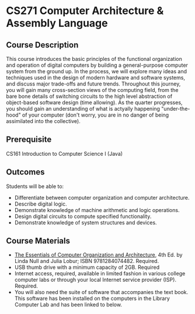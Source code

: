 # CS271 Computer Architecture & Assembly Language #

## Course Description ##

This course introduces the basic principles of the functional organization and operation of digital computers by building a general-purpose computer system from the ground up. In the process, we will explore many ideas and techniques used in the design of modern hardware and software systems, and discuss major trade-offs and future trends. Throughout this journey, you will gain many cross-section views of the computing field, from the bare bone details of switching circuits to the high level abstraction of object-based software design (time allowing). As the quarter progresses, you should gain an understanding of what is actyally happening "under-the-hood" of your computer (don't worry, you are in no danger of being assimilated into the collective).

## Prerequisite ##

CS161 Introduction to Computer Science I (Java)

## Outcomes ##

Students will be able to:
* Differentiate between computer organization and computer architecture.
* Describe digital logic.
* Demonstrate knowledge of machine arithmetic and logic operations.
* Design digital circuits to compute specified functionality.
* Demonstrate knowledge of system structures and devices.

## Course Materials ##

* [The Essentials of Computer Organization and Architecture](https://www.amazon.com/Essentials-Computer-Organization-Architecture/dp/1284045617/ref=sr_1_2?s=books&ie=UTF8&qid=1474667932&sr=1-2&keywords=essentials+of+computer+architecture), 4th Ed. by Linda Null and Julia Lobur; ISBN 9781284074482. Required. 
* USB thumb drive with a minimum capacity of 2GB. Required
* Internet access, required, available in limited fashion in various college computer labs or through your local Internet service provider (ISP). Required.
* You will also need the suite of software that accompanies the text book. This software has been installed on the computers in the Library Computer Lab and has been linked to below.

